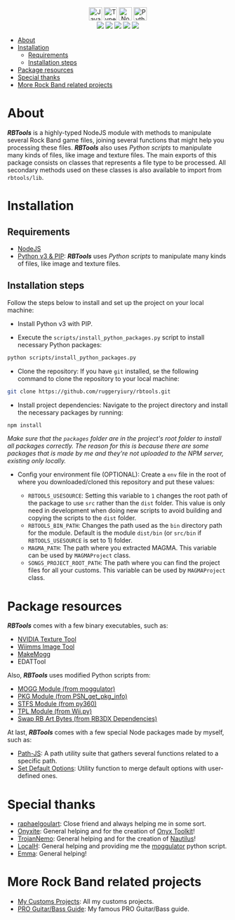 <div align=center>
<img src='https://cdn.jsdelivr.net/gh/devicons/devicon@latest/icons/javascript/javascript-original.svg' width='30px' title='JavaScript'/>
<img src='https://cdn.jsdelivr.net/gh/devicons/devicon@latest/icons/typescript/typescript-original.svg' width='30px' title='TypeScript'/>
<img src='https://cdn.jsdelivr.net/gh/devicons/devicon@latest/icons/nodejs/nodejs-original-wordmark.svg' width='30px' title='NodeJS'>
<img src='https://cdn.jsdelivr.net/gh/devicons/devicon@latest/icons/python/python-original.svg' width='30px' title='Python' />
</div>

<div align=center>
<img src='https://img.shields.io/github/last-commit/ruggeryiury/rbtools?color=%23DDD&style=for-the-badge' /> <img src='https://img.shields.io/github/repo-size/ruggeryiury/rbtools?style=for-the-badge' /> <img src='https://img.shields.io/github/issues/ruggeryiury/rbtools?style=for-the-badge' /> <img src='https://img.shields.io/github/package-json/v/ruggeryiury/rbtools?style=for-the-badge' /> <img src='https://img.shields.io/github/license/ruggeryiury/rbtools?style=for-the-badge' />
</div>

- [About](#about)
- [Installation](#installation)
  - [Requirements](#requirements)
  - [Installation steps](#installation-steps)
- [Package resources](#package-resources)
- [Special thanks](#special-thanks)
- [More Rock Band related projects](#more-rock-band-related-projects)

# About

**_RBTools_** is a highly-typed NodeJS module with methods to manipulate several Rock Band game files, joining several functions that might help you processing these files. **_RBTools_** also uses _Python scripts_ to manipulate many kinds of files, like image and texture files. The main exports of this package consists on classes that represents a file type to be processed. All secondary methods used on these classes is also available to import from `rbtools/lib`.

# Installation

## Requirements

- [NodeJS](https://nodejs.org/en/download)
- [Python v3 & PIP](https://www.python.org/downloads/): **_RBTools_** uses _Python scripts_ to manipulate many kinds of files, like image and texture files.

## Installation steps

Follow the steps below to install and set up the project on your local machine:

- Install Python v3 with PIP.

- Execute the `scripts/install_python_packages.py` script to install necessary Python packages:

```bash
python scripts/install_python_packages.py
```

- Clone the repository: If you have `git` installed, se the following command to clone the repository to your local machine:

```bash
git clone https://github.com/ruggeryiury/rbtools.git
```

- Install project dependencies: Navigate to the project directory and install the necessary packages by running:

```bash
npm install
```

_Make sure that the `packages` folder are in the project's root folder to install all packages correctly. The reason for this is because there are some packages that is made by me and they're not uploaded to the NPM server, existing only locally._

- Config your environment file (OPTIONAL): Create a `env` file in the root of where you downloaded/cloned this repository and put these values:

  - `RBTOOLS_USESOURCE`: Setting this variable to `1` changes the root path of the package to use `src` rather than the `dist` folder. This value is only need in development when doing new scripts to avoid building and copying the scripts to the `dist` folder.
  - `RBTOOLS_BIN_PATH`: Changes the path used as the `bin` directory path for the module. Default is the module `dist/bin` (or `src/bin` if `RBTOOLS_USESOURCE` is set to 1) folder.
  - `MAGMA_PATH`: The path where you extracted MAGMA. This variable can be used by `MAGMAProject` class.
  - `SONGS_PROJECT_ROOT_PATH`: The path where you can find the project files for all your customs. This variable can be used by `MAGMAProject` class.

# Package resources

**_RBTools_** comes with a few binary executables, such as:

- [NVIDIA Texture Tool](https://docs.nvidia.com/texture-tools/index.html)
- [Wiimms Image Tool](https://szs.wiimm.de/wimgt/)
- [MakeMogg](https://github.com/maxton/makemogg)
- EDATTool

Also, **_RBTools_** uses modified Python scripts from:

- [MOGG Module (from moggulator)](https://github.com/LocalH/moggulator/tree/master)
- [PKG Module (from PSN_get_pkg_info)](https://github.com/windsurfer1122/PSN_get_pkg_info)
- [STFS Module (from py360)](https://github.com/valmyzk/py360)
- [TPL Module (from Wii.py)](https://github.com/DorkmasterFlek/Wii.py)
- [Swap RB Art Bytes (from RB3DX Dependencies)](https://github.com/hmxmilohax/rock-band-3-deluxe/blob/develop/dependencies/python/swap_rb_art_bytes.py)

At last, **_RBTools_** comes with a few special Node packages made by myself, such as:

- [Path-JS](https://github.com/ruggeryiury/path-js): A path utility suite that gathers several functions related to a specific path.
- [Set Default Options](https://github.com/ruggeryiury/set-default-options): Utility function to merge default options with user-defined ones.

# Special thanks

- [raphaelgoulart](https://github.com/raphaelgoulart): Close friend and always helping me in some sort.
- [Onyxite](https://github.com/mtolly): General helping and for the creation of [Onyx Toolkit](https://github.com/mtolly/onyx)!
- [TrojanNemo](https://github.com/trojannemo): General helping and for the creation of [Nautilus](https://github.com/trojannemo/Nautilus)!
- [LocalH](https://github.com/LocalH): General helping and providing me the [moggulator](https://github.com/LocalH/moggulator/tree/master) python script.
- [Emma](https://github.com/InvoxiPlayGames): General helping!

# More Rock Band related projects

- [My Customs Projects](https://github.com/ruggeryiury/ruggy-customs-projects): All my customs projects.
- [PRO Guitar/Bass Guide](https://ruggeryiury.github.io/proguitarbass-guide/): My famous PRO Guitar/Bass guide.
